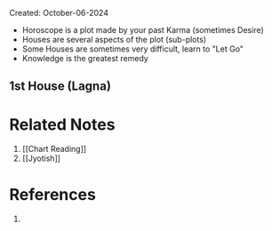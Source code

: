Created: October-06-2024

- Horoscope is a plot made by your past Karma (sometimes Desire)
- Houses are several aspects of the plot (sub-plots)
- Some Houses are sometimes very difficult, learn to "Let Go"
- Knowledge is the greatest remedy

## 1st House (Lagna)



# Related Notes

1. [[Chart Reading]]
2. [[Jyotish]]
# References

1. 